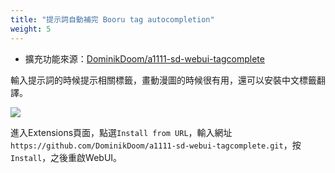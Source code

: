 ```yaml
---
title: "提示詞自動補完 Booru tag autocompletion"
weight: 5
---
```


- 擴充功能來源：[DominikDoom/a1111-sd-webui-tagcomplete](https://github.com/DominikDoom/a1111-sd-webui-tagcomplete)

輸入提示詞的時候提示相關標籤，畫動漫圖的時候很有用，還可以安裝中文標籤翻譯。

![](../../images/ZWKtuRV.webp)

進入Extensions頁面，點選`Install from URL`，輸入網址`https://github.com/DominikDoom/a1111-sd-webui-tagcomplete.git`，按`Install`，之後重啟WebUI。

